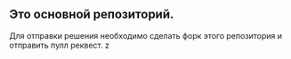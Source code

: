 ## Это основной репозиторий.

Для отправки решения необходимо сделать форк этого репозитория и отправить пулл реквест.
z